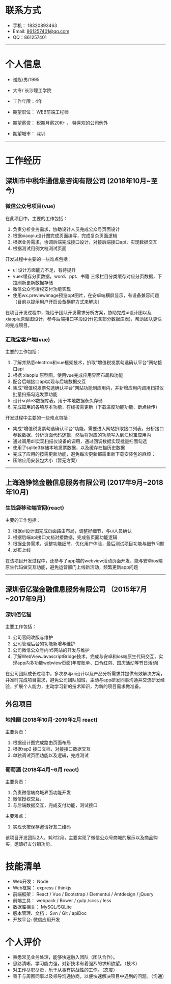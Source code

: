 # 联系方式
 - 手机： 18320893463
 - Email: 861257401@qq.com
 - QQ：861257401 
---

# 个人信息
  - 谢彪/男/1995
  - 大专/ 长沙理工学院
  - 工作年限：4年

  - 期望职位： WEB前端工程师
  - 期望薪资： 税期月薪20K+ ， 特喜欢的公司例外
  - 期望城市： 深圳
---

# 工作经历

## 深圳市中税华通信息咨询有限公司 (2018年10月~至今)

### 微信公众号项目(vue)
在此项目中，主要的工作包括：

  1. 负责分析业务需求，协助设计人员完成公众号页面设计
  2. 根据xiaopiu设计图完成页面编写，完成复杂页面逻辑
  3. 根据业务需求，协调后端完成接口设计，对接后端接口api，实现数据交互
  4. 根据测试用例文档测试页面

开发过程中主要的一些难点包括：
  * ui 设计方面能力不足，有待提升
  * vuex缓存分页数据，word、ppt、书籍 三级栏目分类缓存对应分页数据，下拉刷新更新数据存储
  * 微信公众号授权支付功能实现
  * 使用wx.previewimage预览ppt图片，在安卓端横屏显示，有设备兼容问题（目前以提示用户开启设备横屏方式来解决）

在项目开发过程中，能给予团队开发需求分析方案，协助完成ui设计图以及xiaopiu原型图设计，参与后端接口字段设计(包含部分数据库表)，帮助团队更快的完成项目。

### 汇税宝客户端(vue)
主要的工作包括：
  1. 了解并熟悉electron和vue框架技术，扒取“增值税发票勾选确认平台”网站接口api
  2. 根据 xiaopiu 原型图，使用vue完成应用界面布局和功能
  3. 配合后端接口api实现与后端数据交互
  4. 集成“增值税发票勾选确认平台”网站功能到应用内，并新增应用内调用扫描仪批量扫描勾选发票功能
  5. 设计sqlite3数据库表，用于本地数据永久存储
  6. 完成应用的各项基本功能，在线按需更新（下载进度功能功能、断点续传）

开发过程中主要的一些难点包括：
  * 集成“增值税发票勾选确认平台”功能，需要进入网站扒取接口列表，分析接口参数数据，分析页面代码逻辑，然后将对应的功能写入到汇税宝应用内 
  * 通过调用dll实现扫描仪设备的调用，通过回调数据实现批量扫面勾选
  * 使用了sqlite3存储本地发票数据，以及缓存扫描历史数据
  * 完成了应用的按需更新功能，避免每次更新都需重新下载安装包的麻烦；
  * 压缩应用安装包大小（暂无方案）

---

## 上海逸铮铭金融信息服务有限公司 (2017年9月~2018年10月)

### 生钱袋移动端官网(react)

主要的工作包括：

  1. 根据ui设计图完成页面路由布局，调整好细节，与ui人员确认
  2. 根据后端api接口文档对接数据，完成各页面功能逻辑
  3. 根据业务需求，调整功能细节，优化用户体验，最后测试项目功能与细节问题
  4. 发布上线

在该项目开发过程中，还参与了app端的webview活动页面开发，能与安卓ios端原生代码做交互功能，避免运营部门上线新活动，频繁更新app问题

---

## 深圳佰亿猫金融信息服务有限公司 （2015年7月~2017年9月）

### 深圳佰亿猫

主要工作包括：

  1. 公司官网改版与维护
  2. 公司管理后台的功能新增与维护
  3. 公司微信公众号内h5网站的开发与维护
  4. 了解WebViewJavascriptBridge技术，完成与安卓和ios端原生代码交互，实现app内多功能webview页面(年度账单、口令红包、国庆活动等节日活动)

在公司团队成长过程中，多次参与ui设计以及产品分析需求并提供有效解决方案，并准时完成项目需求，避免公司团队加班，主动与app研发同事沟通并交流研发经验，扩展个人能力，主动学习新的技术知识，为新的项目需求做准备。

## 外包项目 

### 地推圈 (2018年10月-2019年2月 react)
主要负责：
  1. 根据设计图完成路由页面布局
  2. 根据rap2 接口文档，对接接口数据交互
  3. 单独调试页面功能以及逻辑，完成测试

### 葡萄酒 (2018年4月~6月 react) 

主要负责：
  1. 负责微信端商城界面功能开发
  2. 微信授权交互，
  3. 与后端数据交互，完成支付功能，测试接口

主要难点：
  1. 实现长按保存邀请好友二维码

该项目开发团队2人，耗时2月，主要实现了微信公众号商城的展示以及商品购买，邀请好友分销功能。

# 技能清单
 - Web开发： Node 
 - Web框架： express / thinkjs
 - 前端框架： React / Vue / Bootstrap / Elementui / Antdesign / jQuery
 - 前端工具： webpack / Bower / gulp /scss / less
 - 数据库相关： MySQL/SQLite
 - 版本管理、文档： Svn / Git / apiDoc 
 - 开放平台: 微信应用开发

# 个人评价

  * 熟悉常见业务处理，能够快速融入团队（团队合作）。 
  * 思路清晰，学习能力强，对新技术有着强烈的求知欲望。（技术） 
  * 对工作尽职尽责，乐于从事有挑战性的工作。（态度） 
  * 善于与周围同事以及领导沟通协商，以便快速解决项目中遇到的问题。（沟通） 
